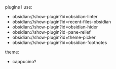 plugins I use:
- obsidian://show-plugin?id=obsidian-linter
- obsidian://show-plugin?id=recent-files-obsidian
- obsidian://show-plugin?id=obsidian-hider
- obsidian://show-plugin?id=pane-relief
- obsidian://show-plugin?id=theme-picker
- obsidian://show-plugin?id=obsidian-footnotes

theme:
- cappucino?